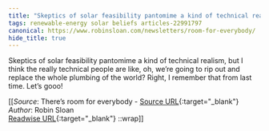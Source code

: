 ```yaml
---
title: "Skeptics of solar feasibility pantomime a kind of technical realism, ..."
tags: renewable-energy solar beliefs articles-22991797
canonical: https://www.robinsloan.com/newsletters/room-for-everybody/
hide_title: true
---
```


Skeptics of solar feasibility pantomime a kind of technical realism, but I think the really technical people are like, oh, we’re going to rip out and replace the whole plumbing of the world? Right, I remember that from last time. Let’s gooo!


[[_Source_: There’s room for everybody - [Source URL](https://www.robinsloan.com/newsletters/room-for-everybody/){:target="_blank"}<br>
_Author_: Robin Sloan<br>
[Readwise URL](https://readwise.io/open/451482474){:target="_blank"}
::wrap]]